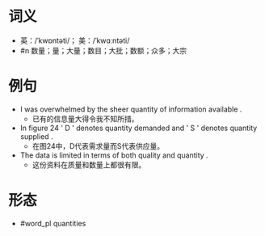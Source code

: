 # 词义
- 英：/ˈkwɒntəti/； 美：/ˈkwɑːntəti/
- #n 数量；量；大量；数目；大批；数额；众多；大宗
# 例句
- I was overwhelmed by the sheer quantity of information available .
	- 已有的信息量大得令我不知所措。
- In figure 24 ' D ' denotes quantity demanded and ' S ' denotes quantity supplied .
	- 在图24中，D代表需求量而S代表供应量。
- The data is limited in terms of both quality and quantity .
	- 这份资料在质量和数量上都很有限。
# 形态
- #word_pl quantities
